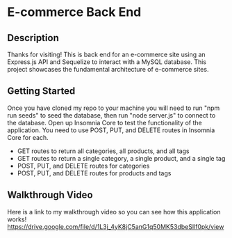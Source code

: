 # E-commerce Back End 

## Description

Thanks for visiting! This is back end for an e-commerce site using an Express.js API and Sequelize to interact with a MySQL database. This project showcases the fundamental architecture of e-commerce sites.

## Getting Started

Once you have cloned my repo to your machine you will need to run "npm run seeds" to seed the database, then run "node server.js" to connect to the database. Open up Insomnia Core to test the functionality of the application. You need to use POST, PUT, and DELETE routes in Insomnia Core for each.

- GET routes to return all categories, all products, and all tags
- GET routes to return a single category, a single product, and a single tag
- POST, PUT, and DELETE routes for categories
- POST, PUT, and DELETE routes for products and tags

## Walkthrough Video
Here is a link to my walkthrough video so you can see how this application works!
https://drive.google.com/file/d/1L3j_4yK8jC5anG1q50MK53dbeSllf0pk/view

